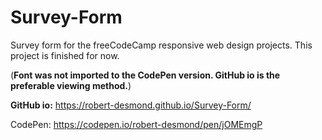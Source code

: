 # Survey-Form
Survey form for the freeCodeCamp responsive web design projects. This project is finished for now.

(**Font was not imported to the CodePen version. GitHub io is the preferable viewing method.**)

**GitHub io:** https://robert-desmond.github.io/Survey-Form/

CodePen: https://codepen.io/robert-desmond/pen/jOMEmgP
